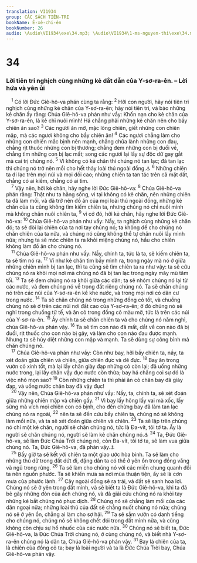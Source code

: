 ```yaml
---
translation: VI1934
group: CÁC SÁCH TIÊN-TRI
bookName: Ê-xê-chi-ên 
bookNumber: 26
audio: \Audio\VI1934\exe\34.mp3; \Audio\VI1934\1-ms-nguyen-thi\exe\34.mp3
---
```


<div class="title"><h1>34</h1><h3>Lời tiên tri nghịch cùng những kẻ dắt dẫn của Y-sơ-ra-ên. – Lời hứa và yên ủi</h3></div>
<span class="verse exe_34_1"> <sup>1</sup> Có lời Đức Giê-hô-va phán cùng ta rằng: </span>
<span class="verse exe_34_2"><sup>2</sup> Hỡi con người, hãy nói tiên tri nghịch cùng những kẻ chăn của Y-sơ-ra-ên; hãy nói tiên tri, và bảo những kẻ chăn ấy rằng: Chúa Giê-hô-va phán như vầy: Khốn nạn cho kẻ chăn của Y-sơ-ra-ên, là kẻ chỉ nuôi mình! Há chẳng phải những kẻ chăn nên cho bầy chiên ăn sao? </span>
<span class="verse exe_34_3"><sup>3</sup> Các ngươi ăn mỡ, mặc lông chiên, giết những con chiên mập, mà các ngươi không cho bầy chiên ăn! </span>
<span class="verse exe_34_4"><sup>4</sup> Các ngươi chẳng làm cho những con chiên mắc bịnh nên mạnh, chẳng chữa lành những con đau, chẳng rịt thuốc những con bị thương; chẳng đem những con bị đuổi về, chẳng tìm những con bị lạc mất; song các ngươi lại lấy sự độc dữ gay gắt mà cai trị chúng nó. </span>
<span class="verse exe_34_5"><sup>5</sup> Vì không có kẻ chăn thì chúng nó tan lạc; đã tan lạc thì chúng nó trở nên mồi cho hết thảy loài thú ngoài đồng.<a data-toggle="tooltip" data-placement="bottom" title="Dan 27:17; 1Vua 22:17; Mat 9:36; Mac 6:34">⚓</a></span>
<span class="verse exe_34_6"><sup>6</sup> Những chiên ta đi lạc trên mọi núi và mọi đồi cao; những chiên ta tan tác trên cả mặt đất, chẳng có ai kiếm, chẳng có ai tìm. <br/></span>
<span class="verse exe_34_7"> <sup>7</sup> Vậy nên, hỡi kẻ chăn, hãy nghe lời Đức Giê-hô-va: </span>
<span class="verse exe_34_8"><sup>8</sup> Chúa Giê-hô-va phán rằng: Thật như ta hằng sống, vì tại không có kẻ chăn, nên những chiên ta đã làm mồi, và đã trở nên đồ ăn của mọi loài thú ngoài đồng, những kẻ chăn của ta cũng không tìm kiếm chiên ta, nhưng chúng nó chỉ nuôi mình mà không chăn nuôi chiên ta, </span>
<span class="verse exe_34_9"><sup>9</sup> vì cớ đó, hỡi kẻ chăn, hãy nghe lời Đức Giê-hô-va: </span>
<span class="verse exe_34_10"><sup>10</sup> Chúa Giê-hô-va phán như vầy: Nầy, ta nghịch cùng những kẻ chăn đó; ta sẽ đòi lại chiên của ta nơi tay chúng nó; ta không để cho chúng nó chăn chiên của ta nữa, và chúng nó cũng không thể tự chăn nuôi lấy mình nữa; nhưng ta sẽ móc chiên ta ra khỏi miệng chúng nó, hầu cho chiên không làm đồ ăn cho chúng nó. <br/></span>
<span class="verse exe_34_11"> <sup>11</sup> Chúa Giê-hô-va phán như vầy: Nầy, chính ta, tức là ta, sẽ kiếm chiên ta, ta sẽ tìm nó ra. </span>
<span class="verse exe_34_12"><sup>12</sup> Ví như kẻ chăn tìm bầy mình ra, trong ngày mà nó ở giữa những chiên mình bị tan lạc, thì ta cũng sẽ tìm chiên ta ra như vậy: ta sẽ cứu chúng nó ra khỏi mọi nơi mà chúng nó đã bị tan lạc trong ngày mây mù tăm tối. </span>
<span class="verse exe_34_13"><sup>13</sup> Ta sẽ đem chúng nó ra khỏi giữa các dân; ta sẽ nhóm chúng nó lại từ các nước, và đem chúng nó về trong đất riêng chúng nó. Ta sẽ chăn chúng nó trên các núi của Y-sơ-ra-ên kề khe nước, và trong mọi nơi có dân cư trong nước. </span>
<span class="verse exe_34_14"><sup>14</sup> Ta sẽ chăn chúng nó trong những đồng cỏ tốt, và chuồng chúng nó sẽ ở trên các núi nơi đất cao của Y-sơ-ra-ên; ở đó chúng nó sẽ nghỉ trong chuồng tử tế, và ăn cỏ trong đồng cỏ màu mỡ, tức là trên các núi của Y-sơ-ra-ên. </span>
<span class="verse exe_34_15"><sup>15</sup> Ấy chính ta sẽ chăn chiên ta và cho chúng nó nằm nghỉ, chúa Giê-hô-va phán vậy. </span>
<span class="verse exe_34_16"><sup>16</sup> Ta sẽ tìm con nào đã mất, dắt về con nào đã bị đuổi, rịt thuốc cho con nào bị gãy, và làm cho con nào đau được mạnh. Nhưng ta sẽ hủy diệt những con mập và mạnh. Ta sẽ dùng sự công bình mà chăn chúng nó. <br/></span>
<span class="verse exe_34_17"> <sup>17</sup> Chúa Giê-hô-va phán như vầy: Còn như bay, hỡi bầy chiên ta, nầy, ta xét đoán giữa chiên và chiên, giữa chiên đực và dê đực. </span>
<span class="verse exe_34_18"><sup>18</sup> Bay ăn trong vườn cỏ xinh tốt, mà lại lấy chân giày đạp những cỏ còn lại; đã uống những nước trong, lại lấy chân vậy đục nước còn thừa; bay há chẳng coi sự đó là việc nhỏ mọn sao? </span>
<span class="verse exe_34_19"><sup>19</sup> Còn những chiên ta thì phải ăn cỏ chân bay đã giày đạp, và uống nước chân bay đã vậy đục! <br/></span>
<span class="verse exe_34_20"> <sup>20</sup> Vậy nên, Chúa Giê-hô-va phán như vầy: Nầy, ta, chính ta, sẽ xét đoán giữa những chiên mập và chiên gầy. </span>
<span class="verse exe_34_21"><sup>21</sup> Vì bay lấy hông lấy vai mà xốc, lấy sừng mà vích mọi chiên con có bịnh, cho đến chừng bay đã làm tan lạc chúng nó ra ngoài, </span>
<span class="verse exe_34_22"><sup>22</sup> nên ta sẽ đến cứu bầy chiên ta, chúng nó sẽ không làm mồi nữa, và ta sẽ xét đoán giữa chiên và chiên. </span>
<span class="verse exe_34_23"><sup>23</sup> Ta sẽ lập trên chúng nó chỉ một kẻ chăn, người sẽ chăn chúng nó, tức là Đa-vít, tôi tớ ta. Ấy là người sẽ chăn chúng nó, người sẽ làm kẻ chăn chúng nó.<a data-toggle="tooltip" data-placement="bottom" title="Kh 7:17">⚓</a></span>
<span class="verse exe_34_24"><sup>24</sup> Ta, Đức Giê-hô-va, sẽ làm Đức Chúa Trời chúng nó, còn Đa-vít, tôi tớ ta, sẽ làm vua giữa chúng nó. Ta, Đức Giê-hô-va, đã phán vậy.<a data-toggle="tooltip" data-placement="bottom" title="Exe 37:24">⚓</a><br/></span>
<span class="verse exe_34_25"> <sup>25</sup> Bấy giờ ta sẽ kết với chiên ta một giao ước hòa bình. Ta sẽ làm cho những thú dữ trong đất dứt đi, đặng dân ta có thể ở yên ổn trong đồng vắng và ngủ trong rừng. </span>
<span class="verse exe_34_26"><sup>26</sup> Ta sẽ làm cho chúng nó với các miền chung quanh đồi ta nên nguồn phước. Ta sẽ khiến mưa sa nơi mùa thuận tiện, ấy sẽ là cơn mưa của phước lành. </span>
<span class="verse exe_34_27"><sup>27</sup> Cây ngoài đồng sẽ ra trái, và đất sẽ sanh hoa lợi. Chúng nó sẽ ở yên trong đất mình, và sẽ biết ta là Đức Giê-hô-va, khi ta đã bẻ gãy những đòn của ách chúng nó, và đã giải cứu chúng nó ra khỏi tay những kẻ bắt chúng nó phục dịch. </span>
<span class="verse exe_34_28"><sup>28</sup> Chúng nó sẽ chẳng làm mồi của các dân ngoại nữa; những loài thú của đất sẽ chẳng nuốt chúng nó nữa; chúng nó sẽ ở yên ổn, chẳng ai làm cho sợ hãi. </span>
<span class="verse exe_34_29"><sup>29</sup> Ta sẽ sắm vườn có danh tiếng cho chúng nó, chúng nó sẽ không chết đói trong đất mình nữa, và cũng không còn chịu sự hổ nhuốc của các nước nữa. </span>
<span class="verse exe_34_30"><sup>30</sup> Chúng nó sẽ biết ta, Đức Giê-hô-va, là Đức Chúa Trời chúng nó, ở cùng chúng nó, và biết nhà Y-sơ-ra-ên chúng nó là dân ta, Chúa Giê-hô-va phán vậy. </span>
<span class="verse exe_34_31"><sup>31</sup> Bay là chiên của ta, là chiên của đồng cỏ ta; bay là loài người và ta là Đức Chúa Trời bay, Chúa Giê-hô-va phán vậy. <br/></span>

